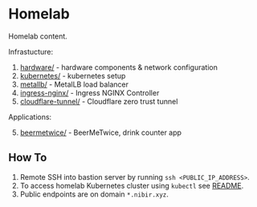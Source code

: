 # Homelab

Homelab content.


Infrastucture:

1. [hardware/](/hardware/) - hardware components & network configuration
2. [kubernetes/](/kubernetes/) - kubernetes setup
3. [metallb/](/metallb/) - MetalLB load balancer
4. [ingress-nginx/](/ingress-nginx/) - Ingress NGINX Controller
5. [cloudflare-tunnel/](/cloudflare-tunnel/) - Cloudflare zero trust tunnel

Applications:

5. [beermetwice/](/beermetwice/) - BeerMeTwice, drink counter app

## How To

1. Remote SSH into bastion server by running `ssh <PUBLIC_IP_ADDRESS>`.
2. To access homelab Kubernetes cluster using `kubectl` see [README](/kubernetes/README.md).
4. Public endpoints are on domain `*.nibir.xyz`.
